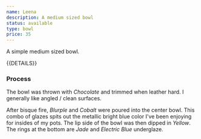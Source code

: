 ```yaml
---
name: Leena
description: A medium sized bowl
status: available
type: bowl
price: 35
---
```


A simple medium sized bowl.

{{DETAILS}}

### Process

The bowl was thrown with *Chocolate* and trimmed when leather hard. I generally like angled / clean surfaces.

After bisque fire, *Blurple* and *Cobalt* were poured into the center bowl. This combo of glazes spits out the metallic bright blue color I've been enjoying for insides of my pots. The lip side of the bowl was then dipped in *Yellow*. The rings at the bottom are *Jade* and *Electric Blue* underglaze.
